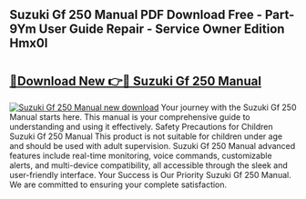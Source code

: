 ## Suzuki Gf 250 Manual PDF Download Free - Part-9Ym User Guide Repair - Service Owner Edition Hmx0l

# <h2><a href="http://bc47257.oget.top/?id=Suzuki+Gf+250+Manual">🔗Download New 👉🔴 Suzuki Gf 250 Manual</a></h2>

[![Suzuki Gf 250 Manual new download](https://i.imgur.com/5g1atiW.png)](http://bc47257.oget.top/?id=Suzuki+Gf+250+Manual)
Your journey with the Suzuki Gf 250 Manual starts here. This manual is your comprehensive guide to understanding and using it effectively. Safety Precautions for Children Suzuki Gf 250 Manual This product is not suitable for children under age and should be used with adult supervision. Suzuki Gf 250 Manual advanced features include real-time monitoring, voice commands, customizable alerts, and multi-device compatibility, all accessible through the sleek and user-friendly interface. Your Success is Our Priority Suzuki Gf 250 Manual. We are committed to ensuring your complete satisfaction.
